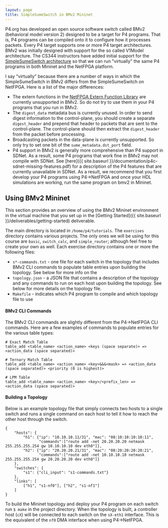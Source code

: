 ```yaml
---
layout: page
title: SimpleSumeSwitch in BMv2 Mininet
---
```


P4.org has developed an open source software switch called BMv2 (behavioral model version 2) designed to be a target for P4 programs. That is, P4 programs can be compiled onto it to configure how it processes packets. Every P4 target supports one or more P4 target architectures. BMv2 was initially designed with support for the so called V1Model architecture. The CS344 instructors have added initial support for the [SimpleSumeSwitch architecture](https://github.com/NetFPGA/P4-NetFPGA-public/wiki/Workflow-Overview#simplesumeswitch-architecture) so that we can run "virtually" the same P4 programs in both Mininet and the NetFPGA platform.

I say "virtually" because there are a number of ways in which the SimpleSumeSwitch in BMv2 differs from the SimpleSumeSwitch on NetFPGA. Here is a list of the major differences:
* The extern functions in the [NetFPGA Extern Function Library](https://github.com/NetFPGA/P4-NetFPGA-public/wiki/Workflow-Overview#p4-netfpga-extern-library) are currently unsupported in BMv2. So do not try to use them in your P4 programs that you run in BMv2.
* The `digest_data` metadata bus is currently unused. In order to send digest information to the control-plane, you should create a separate `digest_header` and prepend that header to packets that are sent to the control-plane. The control-plane should then extract the `digest_header` from the packet before processing.
* Broadcasting packets in the data-plane is currently unsupported. So only try to set one bit of the `sume_metadata.dst_port` field.
* P4 support in BMv2 is generally more comprehensive than P4 support in SDNet. As a result, some P4 programs that work fine in BMv2 may not compile with SDNet. See [here]({{ site.baseurl }}/documentation/p4c-sdnet-missing-features.pdf) for a description of the P4 features that are currently unavailable in SDNet. As a result, we recommend that you first develop your P4 programs using P4->NetFPGA and once your HDL simulations are working, run the same program on bmv2 in Mininet.

## Using BMv2 Mininet

This section provides an overview of using the BMv2 Mininet environment in the virtual machine that you set up in the [Getting Started]({{ site.baseurl }}/deliverables/getting-started) deliverable.

The main directory is located in `/home/p4/tutorials`. The `exercises` directory contains various projects. The only ones we will be using for this course are `basic`, `switch_calc`, and `simple_router`; although feel free to create your own as well. Each exercise directory contains one or more the following files:
* `s*-commands.txt` - one file for each switch in the topology that includes BMv2 CLI commands to populate table entries upon building the topology. See below for more info on the 
* `topology.json` - a JSON file that contains a description of the topology and any commands to run on each host upon building the topology. See below for more details on the topology file.
* `Makefile` - indicates which P4 program to compile and which topology file to use

#### BMv2 CLI Commands

The BMv2 CLI commands are slightly different from the P4->NetFPGA CLI commands. Here are a few examples of commands to populate entries for the various table types:

```
# Exact Match Table
table_add <table_name> <action_name> <keys (space separate)> => <action_data (space separated)>

# Ternary Match Table
table_add <table_name> <action_name> <key>&&&<mask> => <action_data (space separated)> <priority (0 is highest)>

# LPM Table
table_add <table_name> <action_name> <key>/<prefix_len> => <action_data (space separated)>

```

#### Building a Topology

Below is an example topology file that simply connects two hosts to a single switch and runs a single command on each host to tell it how to reach the other host through the switch.

```
{
    "hosts": {
        "h1": {"ip": "10.10.10.11/31", "mac": "08:10:10:10:10:11",
               "commands":["route add -net 20.20.20.20 netmask 255.255.255.254 gw 10.10.10.10 dev eth0"]},
        "h2": {"ip": "20.20.20.21/31", "mac": "08:20:20:20:20:21",
               "commands":["route add -net 10.10.10.10 netmask 255.255.255.254 gw 20.20.20.20 dev eth0"]}
    },
    "switches": {
        "s1": {"cli_input": "s1-commands.txt"}
    },
    "links": [
        ["h1", "s1-nf0"], ["h2", "s1-nf1"]
    ]
}
```

To build the Mininet topology and deploy your P4 program on each switch run `$ make` in the project directory. When the topology is built, a controller host (`cX`) will be connected to each switch on the `sX-eth1` interface. This is the equivalent of the `nf0` DMA interface when using P4->NetFPGA.
